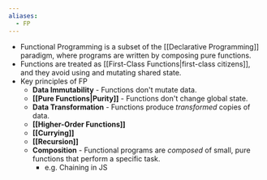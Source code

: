 ```yaml
---
aliases:
  - FP
---
```

- Functional Programming is a subset of the [[Declarative Programming]] paradigm, where programs are written by composing pure functions.
- Functions are treated as [[First-Class Functions|first-class citizens]], and they avoid using and mutating shared state.
- Key principles of FP
    - **Data Immutability** - Functions don't mutate data.
    - **[[Pure Functions|Purity]]** - Functions don't change global state.
    - **Data Transformation** - Functions produce *transformed* copies of data.
    - **[[Higher-Order Functions]]**
    - **[[Currying]]**
    - **[[Recursion]]**
    - **Composition** - Functional programs are *composed* of small, pure functions that perform a specific task.
        - e.g. Chaining in JS